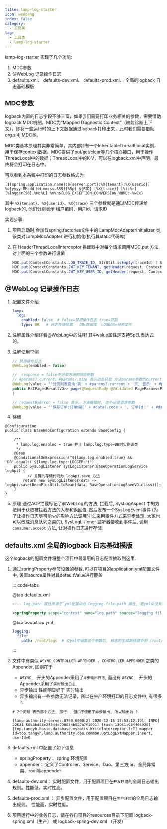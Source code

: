 ```yaml
---
title: lamp-log-starter
icon: wendang
index: false
category:
  - 工具类
tag:
  - 工具类
  - lamp-log-starter
---
```


lamp-log-starter 实现了几个功能: 
1. MDC参数
2. @WebLog 记录操作日志
3. defaults.xml、 defaults-dev.xml、 defaults-prod.xml、 全局的logback 日志基础模版


## MDC参数
logback内置的日志字段不够丰富，如果我们需要打印业务相关的参数，需要借助logback MDC机制，MDC为“Mapped Diagnostic Context”（映射诊断上下文），即将一些运行时的上下文数据通过logback打印出来，此时我们需要借助org.sl4j.MDC类。

MDC类基本原理其实非常简单，其内部持有一个InheritableThreadLocal实例，用于保存context数据，MDC提供了put/get/clear等几个核心接口，用于操作ThreadLocal中的数据；ThreadLocal中的K-V，可以在logback.xml中声明，最终将会打印在日志中。

可以看到本系统中打印的日志参数格式为:
```
[${spring.application.name}:${server.port}:%X{tenant}:%X{userid}] %d{yyyy-MM-dd HH:mm:ss.SSS}[%5p] ${PID} [%X{trace}] [%t:%r] [%logger{50}.%M:%L] %m%n${LOG_EXCEPTION_CONVERSION_WORD:-%wEx}
```

其中 `%X{tenant}`、`%X{userid}`、`%X{trace}`  三个参数就是通过MDC传递给logback的, 他们分别表示 租户编码、用户id、请求ID

实现步骤: 
1. 项目启动时,会加载spring.factories文件中的 LampMdcAdapterInitializer 类, 该类对LampMdcAdapter 进行初始化(执行其static代码库)

2. 在 HeaderThreadLocalInterceptor 拦截器中对每个请求调用MDC.put 方法,对上面的三个参数进行设值

   ```java
   MDC.put(ContextConstants.LOG_TRACE_ID, StrUtil.isEmpty(traceId) ? StrUtil.EMPTY : traceId);
   MDC.put(ContextConstants.JWT_KEY_TENANT, getHeader(request, ContextConstants.JWT_KEY_TENANT));
   MDC.put(ContextConstants.JWT_KEY_USER_ID, getHeader(request, ContextConstants.JWT_KEY_USER_ID));
   ```

   
## @WebLog 记录操作日志
1. 配置文件介绍

   ```yaml
   lamp:
     log:
       enabled: false  # false=禁用操作日志 true=开启
       type: DB   # 日志存储位置   DB=数据库  LOGGER=日志文件
   ```
2. 注解属性介绍详看@WebLog中的注释!  其中value属性是支持SpEL表达式的。

3. 注解使用举例

   ```java
   // 禁用操作日志
   @WebLog(enabled = false)
   
   //  response = false不记录方法的响应参数
   // #params?.current、#params?.size 表示动态获取 方法params参数的current、size字段的值
   @WebLog(value = "'分页列表查询:第' + #params?.current + '页, 显示' + #params?.size + '行'", response = false)
   public R<IPage<ResultVO>> page(@RequestBody @Validated PageParams<PageQuery> params) {
   }
   
   // requestByError = false 表示, 方法报错时, 也不记录请求参数
   @WebLog(value = "'保存订单:订单编码' + #data?.code + ', 订单Id：' + #data?.name", request = false, requestByError = false)
   ```
4. 存储

  ```java{11}
  @Configuration
  public class BaseWebConfiguration extends BaseConfig {
  
      /**
       * lamp.log.enabled = true 并且 lamp.log.type=DB时实例该类
       */
      @Bean
      @ConditionalOnExpression("${lamp.log.enabled:true} && 'DB'.equals('${lamp.log.type:LOGGER}')")
      public SysLogListener sysLogListener(BaseOperationLogService logApi) {
      		// 关键的存储代码为 logApi.save 方法
          return new SysLogListener(data -> logApi.save(BeanPlusUtil.toBean(data, BaseOperationLogSaveVO.class)));
      }
  }
  
  ```

5. 原理
    通过AOP拦截标记了@WebLog 的方法,  拦截后, SysLogAspect 中的方法用于获取被拦截方法的入参和返回值. 然后发布一个SysLogEvent事件 (为了让操作日志尽可能少的影响方法调用时长,采用事件方式来异步处理, 大家也可以改成消息队列之类的), SysLogListener 监听器接收到事件后, 调用`consumer.accept` 方法, 让对操作日志进行存储.



<!-- #region defaults -->

## defaults.xml 全局的logback 日志基础模版

这个logback的配置文件将整个项目中最常用的日志配置抽取到这里.
1. 通过springProperty标签设置的参数,  可以在项目的application.yml配置文件中, 设置source属性对其defaultValue进行覆盖

   ::: code-tabs

   @tab defaults.xml

   ```xml
   <!-- log.path 属性来源于 yml配置中的 logging.file.path 属性, 若yml中没有配置 logging.file.path, 则取默认值/data/projects/logs ,在logback配置文件的任意地方, 都能使用 ${log.path}读取这个参数. -->
   
   <springProperty scope="context" name="log.path" source="logging.file.path" defaultValue="/data/projects/logs"/>
   ```

   @tab bootstrap.yml

   ```yaml
   logging:
     file: 
       path: /root/logs  # 在yml中设置这个参数后, 日志的生成路径就会到 /root/logs
   ```

   :::
2. 文件中有类似 `ASYNC_CONTROLLER_APPENDER `、`CONTROLLER_APPENDER` 之类的Appender, 区别在于 

   - `ASYNC_ ` 开头的Appender采用了`异步输出日志`, 而没有 `ASYNC_ ` 开头的Appender采用了`实时输出日志`.  
   - 异步输出 性能明显好于 实时输出, 
   - 异步输出有一些参数无法记录，所以在生产环境打印的日志文件中, 有很多 `?`. 

   ```shell
   # 2个问号 表示那个方法, 那行 , 但由于使用了异步输出, 所以输出为 ? 
   
   [lamp-authority-server:8760:0000:2] 2020-12-15 17:53:12.191[ INFO] 22531 50b3bd53c2f344e790834b587a7f1891] [task-13961:934466928] [top.tangyh.basic.database.mybatis.WriteInterceptor.?:?] mapper id=top.tangyh.lamp.authority.dao.common.OptLogExtMapper.insert, userId=0
   ```
3. defaults.xml 中配置了如下信息
   - springProperty： spring 环境配置
   - appender： 定义了Controller、Service、Dao、第三方jar、全局异常类、root等appender
4. defaults-dev.xml： 实时配置文件，用于配置项目在`开发环境`的全局日志输出规则。性能低，实时性高。

5. defaults-prod.xml ： 异步配置文件，用于配置项目在`生产环境`的全局日志输出规则。 性能高，实时性低。

6. 项目运行中的业务日志，请在各自项目的resources目录下配置 logback-spring.xml（生产） 或 logback-spring-dev.xml （开发）

<!-- #endregion defaults -->
